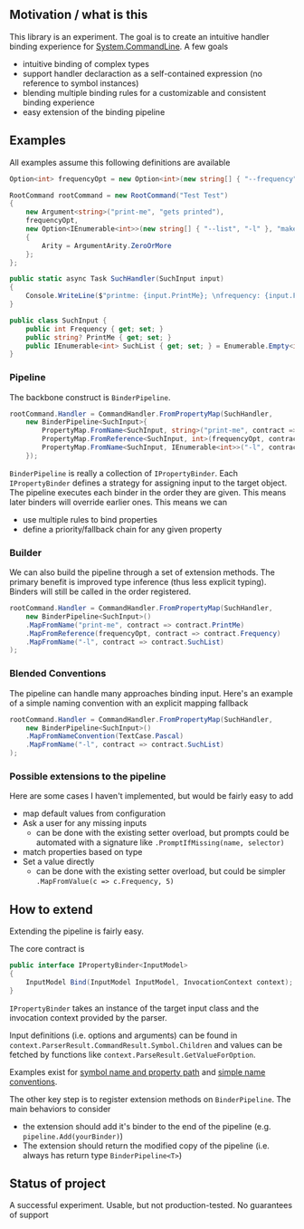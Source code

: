 ﻿

## Motivation / what is this
This library is an experiment. The goal is to create an intuitive handler binding experience for [System.CommandLine](https://github.com/dotnet/command-line-api).
A few goals
- intuitive binding of complex types
- support handler declaraction as a self-contained expression (no reference to symbol instances)
- blending multiple binding rules for a customizable and consistent binding experience
- easy extension of the binding pipeline



## Examples

All examples assume this following definitions are available

```cs
Option<int> frequencyOpt = new Option<int>(new string[] { "--frequency", "-f" }, "such description");

RootCommand rootCommand = new RootCommand("Test Test")
{
    new Argument<string>("print-me", "gets printed"),
    frequencyOpt, 
    new Option<IEnumerable<int>>(new string[] { "--list", "-l" }, "make sure lists work")
    {
        Arity = ArgumentArity.ZeroOrMore
    };
};

public static async Task SuchHandler(SuchInput input)
{
    Console.WriteLine($"printme: {input.PrintMe}; \nfrequency: {input.Frequency}; \nlist:{string.Join(",",input.SuchList)}");
}

public class SuchInput {
    public int Frequency { get; set; }
    public string? PrintMe { get; set; }
    public IEnumerable<int> SuchList { get; set; } = Enumerable.Empty<int>();
}
```

### Pipeline
The backbone construct is `BinderPipeline`. 

```cs
rootCommand.Handler = CommandHandler.FromPropertyMap(SuchHandler,
    new BinderPipeline<SuchInput>{
        PropertyMap.FromName<SuchInput, string>("print-me", contract => contract.PrintMe ),
        PropertyMap.FromReference<SuchInput, int>(frequencyOpt, contract => contract.Frequency),
        PropertyMap.FromName<SuchInput, IEnumerable<int>>("-l", contract => contract.SuchList)
    });
```

`BinderPipeline` is really a collection of `IPropertyBinder`. Each `IPropertyBinder` defines a strategy for assigning input to the target object.
The pipeline executes each binder in the order they are given. This means later binders will override earlier ones. This means we can
- use multiple rules to bind properties
- define a priority/fallback chain for any given property

### Builder

We can also build the pipeline through a set of extension methods. The primary benefit is improved type inference (thus less explicit typing).
Binders will still be called in the order registered.

```cs
rootCommand.Handler = CommandHandler.FromPropertyMap(SuchHandler,
    new BinderPipeline<SuchInput>()
    .MapFromName("print-me", contract => contract.PrintMe)
    .MapFromReference(frequencyOpt, contract => contract.Frequency)
    .MapFromName("-l", contract => contract.SuchList)
);
```

### Blended Conventions

The pipeline can handle many approaches binding input. Here's an example of a simple naming convention with an explicit mapping fallback

```cs
rootCommand.Handler = CommandHandler.FromPropertyMap(SuchHandler,
    new BinderPipeline<SuchInput>()
    .MapFromNameConvention(TextCase.Pascal)
    .MapFromName("-l", contract => contract.SuchList)
);
```
### Possible extensions to the pipeline
Here are some cases I haven't implemented, but would be fairly easy to add
- map default values from configuration
- Ask a user for any missing inputs 
  - can be done with the existing setter overload, but prompts could be automated with a signature like `.PromptIfMissing(name, selector)`
- match properties based on type
- Set a value directly 
  - can be done with the existing setter overload, but could be simpler `.MapFromValue(c => c.Frequency, 5)`


## How to extend

Extending the pipeline is fairly easy.

The core contract is 
```cs
public interface IPropertyBinder<InputModel>
{
    InputModel Bind(InputModel InputModel, InvocationContext context);
}
```
`IPropertyBinder` takes an instance of the target input class and the invocation context provided by the parser.

Input definitions (i.e. options and arguments) can be found in `context.ParserResult.CommandResult.Symbol.Children`
and values can be fetched by functions like `context.ParseResult.GetValueForOption`.

Examples exist for [symbol name and property path](./Core/PropertyMap.cs) and [simple name conventions](./CliExample/NamingConventionPipelineBinder.cs).

The other key step is to register extension methods on `BinderPipeline`. The main behaviors to consider
- the extension should add it's binder to the end of the pipeline (e.g. `pipeline.Add(yourBinder)`)
- The extension should return the modified copy of the pipeline (i.e. always has return type `BinderPipeline<T>`)

## Status of project

A successful experiment. Usable, but not production-tested. No guarantees of support


<!-- ## How to Contribute -->